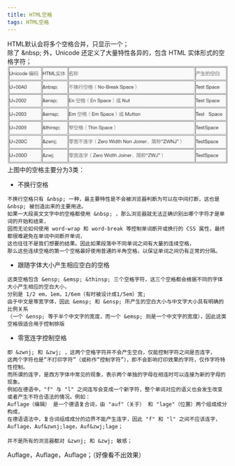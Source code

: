 ```yaml
---
title: HTML空格
tags: HTML空格
---
```


HTML默认会将多个空格合并，只显示一个；<br/>
除了 &amp;nbsp; 外，Unicode 还定义了大量特性各异的，包含 HTML 实体形式的空格字符；
![space](/assets/images/space.webp)
上图中的空格主要分为3类：

- 不换行空格
```
不换行空格只有 &nbsp; 一种，最主要特性是不会被浏览器判断为可以在中间打断，这也是 &nbsp; 被创造出来的主要用途。
如果一大段英文文字中的空格都使用 &nbsp; ，那么浏览器就无法正确识别出哪个字符才是单词的开始和结束，
因而无论如何使用 word-wrap 和 word-break 等控制单词断开或换行的 CSS 属性，最终都很难避免在单词中间断开单词，
这也往往不是我们想要的结果。因此如果段落中不同单词之间有大量的连续空格，
那么这些连续空格的第一个空格最好使用普通的半角空格，以保证单词之间仍有正常的分隔。
```
- 跟随字体大小产生相应空白的空格
```
这类空格包含 &ensp; &emsp; &thinsp; 三个空格字符，这三个空格都会根据不同的字体大小产生相应的空白大小，
分别是 1/2 em，1em，1/6em（有时被设计成1/5em）宽;
由于中文是等宽字体，因此 &emsp; 和 &ensp; 所产生的空白大小与中文字大小具有明确的比例关系
（一个 &ensp; 等于半个中文字的宽度，而一个 &emsp; 则是一个中文字的宽度），因此这类空格很适合用于控制排版
```
- 零宽连字控制空格

```
即 &zwnj; 和 &zwj; ，这两个空格字符并不会产生空白，仅能控制字符之间是否连字，
这两个字符也是“不打印字符”（或称作“控制字符”），即不会影响打印效果的字符，仅作字符特性控制。
而所谓的连字，是西方字体中常见的现象，表示两个单独的字母在相连时可以连接为新的字母的现象。
例如在德语中，"f" 与 "l" 之间连写会变成一个新字符，整个单词对应的语义也会发生改变或者产生不符合语法的情况。例如：
Auf‌lage（编辑） 是一个德语复合词，由 "auf"（关于） 和 "lage"（位置）两个组成成分构成，
在德语语法中，复合词组成成分的边界不能产生连字，因此 "f" 和 "l" 之间不应该连字，
Auf‌lage，Auf‌&zwnj;lage，Auf‌&zwj;lage；

并不是所有的浏览器都对 &zwnj; 和 &zwj; 敏感；
```
Auf‌lage，Auf‌&zwnj;lage，Auf‌&zwj;lage；（好像看不出效果）